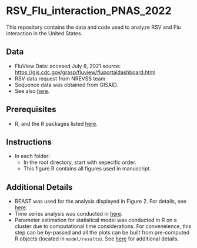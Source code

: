 # RSV_Flu_interaction_PNAS_2022
This repository contains the data and code used to analyze RSV and Flu interaction in the United States.

## Data

* FluView Data: accesed July 8, 2021
source: https://gis.cdc.gov/grasp/fluview/fluportaldashboard.html
* RSV data request from NREVSS team
* Sequence data was obtained from GISAID.
* See also [here](Genetic_analysis/README.md).

## Prerequisites
* R, and the R packages listed [here](./src/libraries.R).


## Instructions
* In each folder:
    - In the root directory, start with sepecific order.
    - This figure.R contains all figures used in manuscript.


## Additional Details

* BEAST was used for the analysis displayed in Figure 2. For details, see [here](Genetic_analysis/README.md).
* Time series analysis was conducted in [here](Data_prep/).
* Parameter estimation for statistical model was conducted in R on a cluster due to computational time considerations. For conveneience, this step can be by-passed and all the plots can be built from pre-computed R objects (located in `model/results`). See [here](model/README.md) for additional details.
